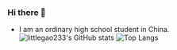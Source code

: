 ### Hi there 👋
- I am an ordinary high school student in China.
![littlegao233's GitHub stats](https://github-readme-stats.vercel.app/api?username=littlegao233&card_width=500&show_icons=true&theme=dracula)
![Top Langs](https://github-readme-stats.vercel.app/api/top-langs/?username=littlegao233&card_width=445&layout=compact&theme=dracula)
<!--
**littlegao233/littlegao233** is a ✨ _special_ ✨ repository because its `README.md` (this file) appears on your GitHub profile.

Here are some ideas to get you started:

- 🔭 I’m currently working on ...
- 🌱 I’m currently learning ...
- 👯 I’m looking to collaborate on ...
- 🤔 I’m looking for help with ...
- 💬 Ask me about ...
- 📫 How to reach me: ...
- 😄 Pronouns: ...
- ⚡ Fun fact: ...
-->
